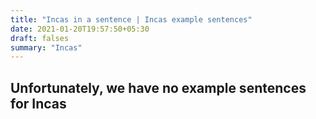 ```yaml
---
title: "Incas in a sentence | Incas example sentences"
date: 2021-01-20T19:57:50+05:30
draft: falses
summary: "Incas"
---
```

## Unfortunately, we have no example sentences for Incas                 

